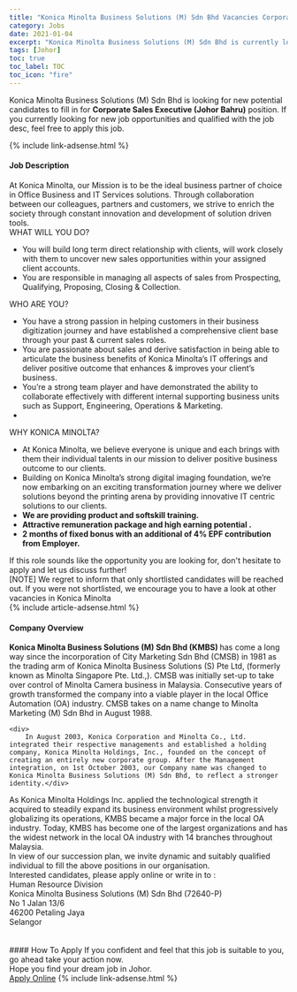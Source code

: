 ```yaml
---
title: "Konica Minolta Business Solutions (M) Sdn Bhd Vacancies Corporate Sales Executive (Johor Bahru)" 
category: Jobs 
date: 2021-01-04 
excerpt: "Konica Minolta Business Solutions (M) Sdn Bhd is currently looking for suitable person to fill in the Corporate Sales Executive (Johor Bahru) which positioned at Johor" 
tags: [Johor] 
toc: true 
toc_label: TOC 
toc_icon: "fire" 
--- 
```


<p>Konica Minolta Business Solutions (M) Sdn Bhd is looking for new potential candidates to fill in for <b>Corporate Sales Executive (Johor Bahru)</b> position. If you currently looking for new job opportunities and qualified with the job desc, feel free to apply this job.
</p>{% include link-adsense.html %} 
<div><div><div><h4>Job Description</h4></div></div><div><div><span><div><div><div>At Konica Minolta, our Mission is to be the ideal business partner of choice in Office Business and IT Services solutions. Through collaboration between our colleagues, partners and customers, we strive to enrich the society through constant innovation and development of solution driven tools.</div><div>WHAT WILL YOU DO?</div><ul><li>You will build long term direct relationship with clients, will work closely with them to uncover new sales opportunities within your assigned client accounts.</li><li>You are responsible in managing all aspects of sales from Prospecting, Qualifying, Proposing, Closing &amp; Collection.</li></ul>WHO ARE YOU?<ul><li>You have a strong passion in helping customers in their business digitization journey and have established a comprehensive client base through your past &amp; current sales roles.</li><li>You are passionate about sales and derive satisfaction in being able to articulate the business benefits of Konica Minolta&#8217;s IT offerings and deliver positive outcome that enhances &amp; improves your client&#8217;s business.</li><li>You&#8217;re a strong team player and have demonstrated the ability to collaborate effectively with different internal supporting business units such as Support, Engineering, Operations &amp; Marketing.</li><li>&#160;</li></ul><div>WHY KONICA MINOLTA?</div><ul><li>At Konica Minolta, we believe everyone is unique and each brings with them their individual talents in our mission to deliver positive business outcome to our clients.</li><li>Building on Konica Minolta&#8217;s strong digital imaging foundation, we&#8217;re now embarking on an exciting transformation journey where we deliver solutions beyond the printing arena by providing innovative IT centric solutions to our clients.</li><li><strong>We are providing product and softskill training.</strong></li><li><strong>Attractive remuneration package and high earning potential .</strong></li><li><strong>2 months of fixed bonus with an additional of 4% EPF contribution from Employer.</strong></li></ul><div>If this role sounds like the opportunity you are looking for, don't hesitate to apply and let us discuss further!</div>[NOTE] We regret to inform that only shortlisted candidates will be reached out. If you were not shortlisted, we encourage you to have a look at other vacancies in Konica Minolta</div></div></span></div></div></div> 
{% include article-adsense.html %} 
<div><div><div><h4>Company Overview</h4></div></div><div><div><span><div><div>
<strong>Konica Minolta Business Solutions (M) Sdn Bhd (KMBS) </strong>has come a long way since the incorporation of City Marketing Sdn Bhd (CMSB) in 1981 as the trading arm of Konica Minolta Business Solutions (S) Pte Ltd, (formerly known as Minolta Singapore Pte. Ltd.,). CMSB was initially set-up to take over control of Minolta Camera business in Malaysia. Consecutive years of growth transformed the company into a viable player in the local Office Automation (OA) industry. CMSB takes on a name change to Minolta Marketing (M) Sdn Bhd in August 1988.
	
	<div>
		In August 2003, Konica Corporation and Minolta Co., Ltd. integrated their respective managements and established a holding company, Konica Minolta Holdings, Inc., founded on the concept of creating an entirely new corporate group. After the Management integration, on 1st October 2003, our Company name was changed to Konica Minolta Business Solutions (M) Sdn Bhd, to reflect a stronger identity.</div>
<div>
		As Konica Minolta Holdings Inc. applied the technological strength it acquired to steadily expand its business environment whilst progressively globalizing its operations, KMBS became a major force in the local OA industry. Today, KMBS has become one of the largest organizations and has the widest network in the local OA industry with 14 branches throughout Malaysia.</div>
<div>
		In view of our succession plan, we invite dynamic and suitably qualified individual to fill the above positions in our organisation.</div>
</div>
<div>
	Interested candidates, please apply online or write in to :
	<div>
		Human Resource Division<br>
		Konica Minolta Business Solutions (M) Sdn Bhd (72640-P)<br>
		No 1 Jalan 13/6<br>
		46200 Petaling Jaya<br>
		Selangor<br>
<br>
		&#160;</div>
</div></div></span></div></div></div> 
#### How To Apply 
If you confident and feel that this job is suitable to you, go ahead take your action now. <br/> 
Hope you find your dream job in Johor. <br/> 
<a href="https://www.jobstreet.com.my/en/job/corporate-sales-executive-johor-bahru-4455317?jobId=jobstreet-my-job-4455317&sectionRank=17&token=0~014f37b6-0e45-4290-983e-01224b8c1d80&fr=SRP%20View%20In%20New%20Ta" class="btn btn--info" target="_blank" rel="nofollow noopenner">Apply Online</a> 
{% include link-adsense.html %} 